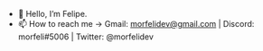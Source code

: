 - 👋 Hello, I’m Felipe.
- 📫 How to reach me -> Gmail: morfelidev@gmail.com | Discord: morfeli#5006 | Twitter: @morfelidev

<!---
morfeli/morfeli is a ✨ special ✨ repository because its `README.md` (this file) appears on your GitHub profile.
You can click the Preview link to take a look at your changes.
--->
